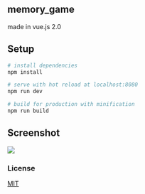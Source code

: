 ## memory_game
made in vue.js 2.0

## Setup
``` bash
# install dependencies
npm install

# serve with hot reload at localhost:8080
npm run dev

# build for production with minification
npm run build
```

## Screenshot

![](src/assets/demo.gif?1477232397)


### License

[MIT](http://opensource.org/licenses/MIT)
